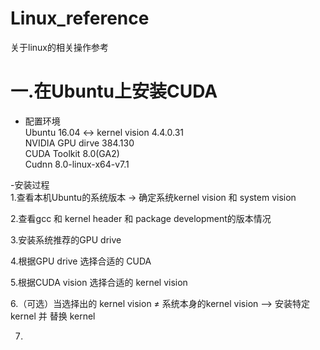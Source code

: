 # Linux_reference
关于linux的相关操作参考

# 一.在Ubuntu上安装CUDA
- 配置环境  
  Ubuntu 16.04 <-> kernel vision 4.4.0.31  
  NVIDIA GPU dirve 384.130  
  CUDA Toolkit 8.0(GA2)  
  Cudnn 8.0-linux-x64-v7.1  
  
-安装过程  
1.查看本机Ubuntu的系统版本 -> 确定系统kernel vision 和 system vision  
  
2.查看gcc 和 kernel header 和 package development的版本情况  
  
3.安装系统推荐的GPU drive  
  
4.根据GPU drive 选择合适的 CUDA  
  
5.根据CUDA vision 选择合适的 kernel vision  
  
6.（可选）当选择出的 kernel vision ≠ 系统本身的kernel vision  --> 安装特定kernel 并 替换 kernel  
  
7.
